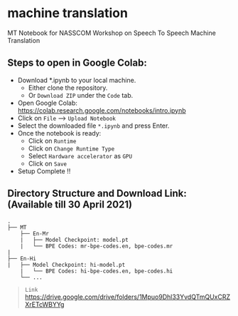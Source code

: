 
# machine translation
MT Notebook for NASSCOM Workshop on Speech To Speech Machine Translation

## Steps to open in Google Colab:

 - Download *.ipynb to your local machine.
 	- Either clone the repository.
 	- Or `Download ZIP` under the `Code` tab.
 - Open Google Colab: https://colab.research.google.com/notebooks/intro.ipynb
 - Click on `File` --> `Upload Notebook`
 - Select the downloaded file `*.ipynb` and press Enter.
 - Once the notebook is ready:
	 -  Click on `Runtime`
	 -  Click on `Change Runtime Type`
	 -  Select `Hardware accelerator` as `GPU`
	 -  Click on `Save`
 - Setup Complete !!

## Directory Structure and Download Link: (Available till 30 April 2021)

    .
    ├── MT  
        ├── En-Mr
        |   ├── Model Checkpoint: model.pt
        |   └── BPE Codes: mr-bpe-codes.en, bpe-codes.mr
	|
	├── En-Hi
	|   ├── Model Checkpoint: hi-model.pt
        |   └── BPE Codes: hi-bpe-codes.en, bpe-codes.hi
    	└── ...
> `Link` https://drive.google.com/drive/folders/1Mpuo9Dhl33YvdQTmQUxCRZXrETcWBYYg 
    
